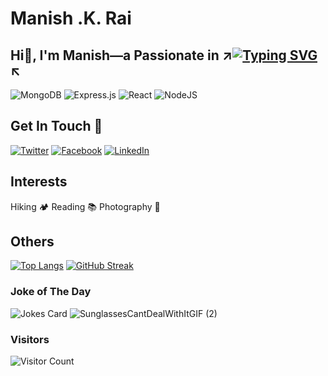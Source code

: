 
# Manish .K. Rai


## Hi👋, I'm Manish—a Passionate in ↗[![Typing SVG](https://readme-typing-svg.demolab.com?Code&weight=900&size=24&duration=2000&pause=200&width=135&center=true&lines=Learning;Growing;Developing)](https://git.io/typing-svg)↖

![MongoDB](https://img.shields.io/badge/MongoDB-%234ea94b.svg?style=for-the-badge&logo=mongodb&logoColor=white)
![Express.js](https://img.shields.io/badge/express.js-%23404d59.svg?style=for-the-badge&logo=express&logoColor=%2361DAFB)
![React](https://img.shields.io/badge/react-%2320232a.svg?style=for-the-badge&logo=react&logoColor=%2361DAFB)
![NodeJS](https://img.shields.io/badge/node.js-6DA55F?style=for-the-badge&logo=node.js&logoColor=white)

## Get In Touch 🙌
[![Twitter](https://img.shields.io/badge/Twitter-%231DA1F2.svg?style=for-the-badge&logo=Twitter&logoColor=white)](https://twitter.com/ManishKRme)
[![Facebook](https://img.shields.io/badge/Facebook-%231877F2.svg?style=for-the-badge&logo=Facebook&logoColor=white)](https://www.facebook.com/profile.php?id=100009820152155)
[![LinkedIn](https://img.shields.io/badge/linkedin-%230077B5.svg?style=for-the-badge&logo=linkedin&logoColor=white)](https://www.linkedin.com/in/manish-kumar-rai-926461222/)

## Interests
Hiking 🏕️ Reading 📚 Photography 📸

## Others
[![Top Langs](https://github-readme-stats.vercel.app/api/top-langs/?username=manishrai0021&layout=compact)](https://github.com/manishrai0021/github-readme-stats)
[![GitHub Streak](https://streak-stats.demolab.com/?user=manishrai0021&theme=tokyonight_duo&hide_border=true)](https://git.io/streak-stats)


### Joke of The Day
![Jokes Card](https://readme-jokes.vercel.app/api?hideBorder&theme=gotham&textColor=%f5f5f7) ![SunglassesCantDealWithItGIF (2)](https://user-images.githubusercontent.com/94151781/217232669-15c362b9-72a4-4b60-acef-f2d51942f97a.gif)


### Visitors
![Visitor Count](https://profile-counter.glitch.me/{manishrai0021}/count.svg)

<!--
**manishrai0021/manishrai0021** is a ✨ _special_ ✨ repository because its `README.md` (this file) appears on your GitHub profile.

Here are some ideas to get you started:

- 🔭 I’m currently working on ...
- 🌱 I’m currently learning ...
- 👯 I’m looking to collaborate on ...
- 🤔 I’m looking for help with ...
- 💬 Ask me about ...
- 📫 How to reach me: ...
- 😄 Pronouns: ...
- ⚡ Fun fact: ...
-->
